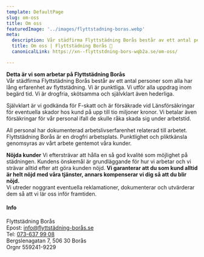 ```yaml
---
template: DefaultPage
slug: om-oss
title: Om oss
featuredImage: '../images/flyttstadning-boras.webp'
meta:
  description: Vår städfirma Flyttstädning Borås består av ett antal personer som alla har lång erfarenhet av flyttstädning. Vi är punktliga. Vi utför alla uppdrag inom begärd tid.  Självklart har vi F-skattsedel och är försäkrade vid Länsförsäkringar för eventuella skador hos kund på upp till tio miljoner kronor.
  title: Om oss | Flyttstädning Borås 🧹
  canonicalLink: https://xn--flyttstdning-bors-wqb2a.se/om-oss/

---
```

**Detta är vi som arbetar på Flyttstädning Borås**  
Vår städfirma Flyttstädning Borås består av ett antal personer som alla har lång erfarenhet av flyttstädning. Vi är punktliga. Vi utför alla uppdrag inom begärd tid. Vi är drogfria, skötsamma och självklart även hederliga.

Självklart är vi godkända för F-skatt och är försäkrade vid Länsförsäkringar för eventuella skador hos kund på upp till tio miljoner kronor. Vi betalar även försäkringar för vår personal ifall de skulle råka skada sig under arbetstid.

All personal har dokumenterad arbetslivserfarenhet relaterad till arbetet.
Flyttstädning Borås är en drogfri arbetsplats.
Punktlighet och pliktkänsla genomsyras av vårt arbete gentemot våra kunder.

**Nöjda kunder**
Vi eftersträvar att hålla en så god kvalité som möjlighet på städningen. Kundens önskemål är grundläggande för hur vi arbetar och vi strävar alltid efter att göra kunden nöjd. 
 **Vi garanterar att du som kund alltid är helt nöjd med våra tjänster, annars kompenserar vi dig så att du blir nöjd.**  
 Vi utreder noggrant eventuella reklamationer, dokumenterar och utvärderar dem så att vi lär oss inför framtiden.

#### Info
Flyttstädning Borås  
Epost: <a href="mailto:info@xn--flyttstdning-bors-wqb2a.se">info@flyttstädning-borås.se</a>  
Tel: <a href="tel:0736379908">073-637 99 08</a>  
Bergslenagatan 7, 506 30 Borås  
Orgnr 559241-9229  